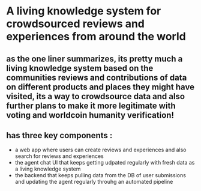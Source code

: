 # A living knowledge system for crowdsourced reviews and experiences from around the world

## as the one liner summarizes, its pretty much a living knowledge system based on the communities reviews and contributions of data on different products and places they might have visited, its a way to crowdsource data and also further plans to make it more legitimate with voting and worldcoin humanity verification!


## has three key components :

- a web app where users can create reviews and experiences and also search for reviews and experiences
- the agent chat UI that keeps getting udpated regularly with fresh data as a living knowledge system
- the backend that keeps pulling data from the DB of user submissions and updating the agent regularly throuhg an automated pipeline 



